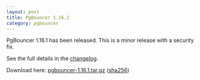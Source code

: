 ```yaml
---
layout: post
title: PgBouncer 1.16.1
category: pgbouncer
---
```


PgBouncer 1.16.1 has been released.  This is a minor release with a
security fix.

See the full details in the [changelog](/changelog.html#pgbouncer-116x).

Download here:
[pgbouncer-1.16.1.tar.gz](/downloads/files/1.16.1/pgbouncer-1.16.1.tar.gz)
([sha256](/downloads/files/1.16.1/pgbouncer-1.16.1.tar.gz.sha256))
